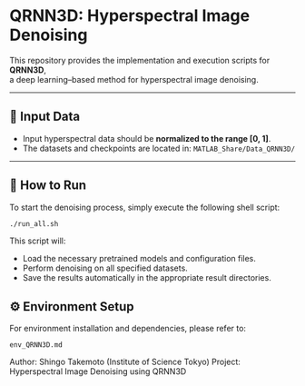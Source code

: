 # QRNN3D: Hyperspectral Image Denoising

This repository provides the implementation and execution scripts for **QRNN3D**,  
a deep learning–based method for hyperspectral image denoising.

---

## 📂 Input Data

- Input hyperspectral data should be **normalized to the range [0, 1]**.
- The datasets and checkpoints are located in:
`MATLAB_Share/Data_QRNN3D/`

---

## 🚀 How to Run

To start the denoising process, simply execute the following shell script:

```bash
./run_all.sh

```

This script will:
- Load the necessary pretrained models and configuration files.
- Perform denoising on all specified datasets.
- Save the results automatically in the appropriate result directories.


## ⚙️ Environment Setup

For environment installation and dependencies, please refer to:

`env_QRNN3D.md`


Author:
Shingo Takemoto (Institute of Science Tokyo)
Project: Hyperspectral Image Denoising using QRNN3D

